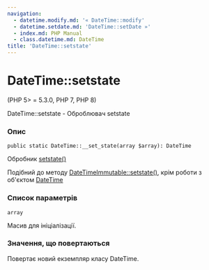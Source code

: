 ```yaml
---
navigation:
  - datetime.modify.md: '« DateTime::modify'
  - datetime.setdate.md: 'DateTime::setDate »'
  - index.md: PHP Manual
  - class.datetime.md: DateTime
title: 'DateTime::setstate'
---
```

# DateTime::setstate

(PHP 5> = 5.3.0, PHP 7, PHP 8)

DateTime::setstate - Оброблювач setstate

### Опис

```methodsynopsis
public static DateTime::__set_state(array $array): DateTime
```

Обробник [setstate()](language.oop5.magic.html#object.set-state)

Подібний до методу [DateTimeImmutable::setstate()](datetimeimmutable.set-state.html), крім роботи з об'єктом [DateTime](class.datetime.md)

### Список параметрів

`array`

Масив для ініціалізації.

### Значення, що повертаються

Повертає новий екземпляр класу DateTime.
